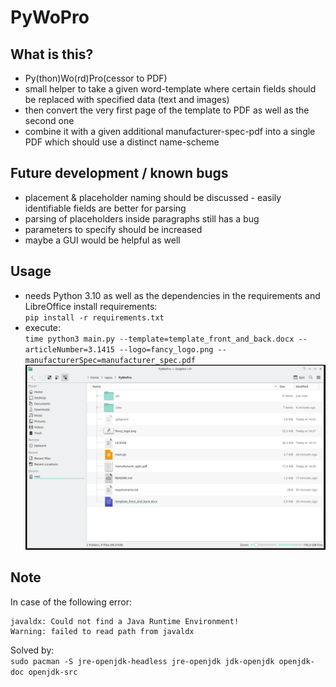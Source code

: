 # PyWoPro
## What is this?
* Py(thon)Wo(rd)Pro(cessor to PDF)
* small helper to take a given word-template where certain fields should be replaced with specified data (text and images)
* then convert the very first page of the template to PDF as well as the second one
* combine it with a given additional manufacturer-spec-pdf into a single PDF which should use a distinct name-scheme

## Future development / known bugs
* placement & placeholder naming should be discussed - easily identifiable fields are better for parsing
* parsing of placeholders inside paragraphs still has a bug
* parameters to specify should be increased
* maybe a GUI would be helpful as well

## Usage
* needs Python 3.10 as well as the dependencies in the requirements and LibreOffice
install requirements:  
  `pip install -r requirements.txt `
* execute:  
  `time python3 main.py --template=template_front_and_back.docx --articleNumber=3.1415 --logo=fancy_logo.png --manufacturerSpec=manufacturer_spec.pdf`
![](exampleUsage.gif)

## Note
In case of the following error:  
```
javaldx: Could not find a Java Runtime Environment!
Warning: failed to read path from javaldx
```
Solved by:  
`sudo pacman -S jre-openjdk-headless jre-openjdk jdk-openjdk openjdk-doc openjdk-src`
